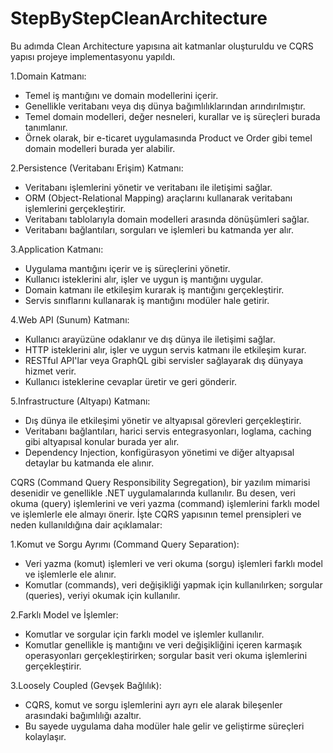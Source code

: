 # StepByStepCleanArchitecture
Bu adımda Clean Architecture yapısına ait katmanlar oluşturuldu ve CQRS yapısı projeye implementasyonu yapıldı.

1.Domain Katmanı:
   - Temel iş mantığını ve domain modellerini içerir.
   - Genellikle veritabanı veya dış dünya bağımlılıklarından arındırılmıştır.
   - Temel domain modelleri, değer nesneleri, kurallar ve iş süreçleri burada tanımlanır.
   - Örnek olarak, bir e-ticaret uygulamasında Product ve Order gibi temel domain modelleri burada yer alabilir.


2.Persistence (Veritabanı Erişim) Katmanı:
   - Veritabanı işlemlerini yönetir ve veritabanı ile iletişimi sağlar.
   - ORM (Object-Relational Mapping) araçlarını kullanarak veritabanı işlemlerini gerçekleştirir.
   - Veritabanı tablolarıyla domain modelleri arasında dönüşümleri sağlar.
   - Veritabanı bağlantıları, sorguları ve işlemleri bu katmanda yer alır.


3.Application Katmanı:
   - Uygulama mantığını içerir ve iş süreçlerini yönetir.
   - Kullanıcı isteklerini alır, işler ve uygun iş mantığını uygular.
   - Domain katmanı ile etkileşim kurarak iş mantığını gerçekleştirir.
   - Servis sınıflarını kullanarak iş mantığını modüler hale getirir.


4.Web API (Sunum) Katmanı:
   - Kullanıcı arayüzüne odaklanır ve dış dünya ile iletişimi sağlar.
   - HTTP isteklerini alır, işler ve uygun servis katmanı ile etkileşim kurar.
   - RESTful API'lar veya GraphQL gibi servisler sağlayarak dış dünyaya hizmet verir.
   - Kullanıcı isteklerine cevaplar üretir ve geri gönderir.


5.Infrastructure (Altyapı) Katmanı:
   - Dış dünya ile etkileşimi yönetir ve altyapısal görevleri gerçekleştirir.
   - Veritabanı bağlantıları, harici servis entegrasyonları, loglama, caching gibi altyapısal konular burada yer alır.
   - Dependency Injection, konfigürasyon yönetimi ve diğer altyapısal detaylar bu katmanda ele alınır.



CQRS (Command Query Responsibility Segregation), bir yazılım mimarisi desenidir ve genellikle .NET uygulamalarında kullanılır. Bu desen, veri okuma (query) işlemlerini ve veri yazma (command) işlemlerini farklı model ve işlemlerle ele almayı önerir. İşte CQRS yapısının temel prensipleri ve neden kullanıldığına dair açıklamalar:

1.Komut ve Sorgu Ayrımı (Command Query Separation):
   - Veri yazma (komut) işlemleri ve veri okuma (sorgu) işlemleri farklı model ve işlemlerle ele alınır.
   - Komutlar (commands), veri değişikliği yapmak için kullanılırken; sorgular (queries), veriyi okumak için kullanılır.


2.Farklı Model ve İşlemler:
   - Komutlar ve sorgular için farklı model ve işlemler kullanılır.
   - Komutlar genellikle iş mantığını ve veri değişikliğini içeren karmaşık operasyonları gerçekleştirirken; sorgular basit veri okuma işlemlerini
    gerçekleştirir.

3.Loosely Coupled (Gevşek Bağlılık):
   - CQRS, komut ve sorgu işlemlerini ayrı ayrı ele alarak bileşenler arasındaki bağımlılığı azaltır.
   - Bu sayede uygulama daha modüler hale gelir ve geliştirme süreçleri kolaylaşır.
